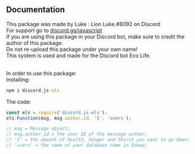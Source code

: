 ## Documentation

This package was made by Luke : Lion Luke.#8092 on Discord<br/>
For support go to [discord.gg/javascript](https://discord.gg/javascript)<br/>
If you are using this package in your Discord bot, make sure to credit the author of this package.<br/>
Do not re-upload this package under your own name!<br/>
This system is used and made for the Discord bot Eco Life.<br/><br/>

In order to use this package:<br/>
Installing:<br/>
```cmd
npm i discord.js-els
```

The code:<br/>
```javascript
const els = require('discord.js-els');
els.Function(msg, msg.author.id, '5', 'users');

// msg = Message object;
// msg.author.id = the user ID of the message author;
// '5' = the amount of health, hunger and thirst you want to go down;
// 'users' = the name of your database name in Enmap;
```

